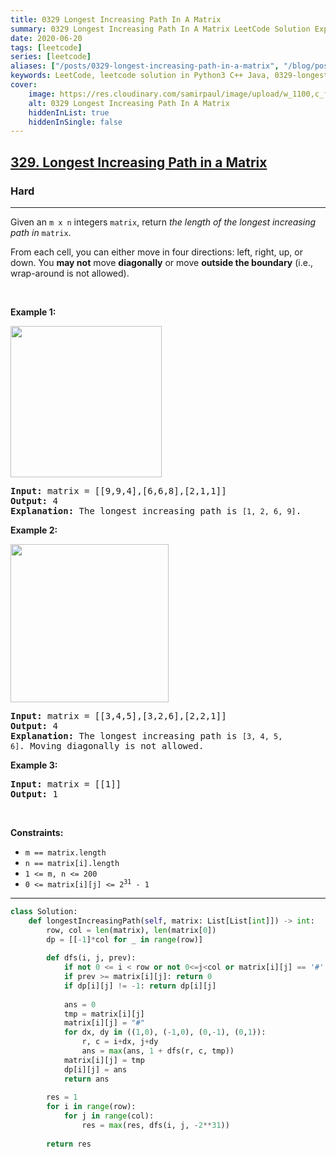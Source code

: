 ```yaml
---
title: 0329 Longest Increasing Path In A Matrix
summary: 0329 Longest Increasing Path In A Matrix LeetCode Solution Explained
date: 2020-06-20
tags: [leetcode]
series: [leetcode]
aliases: ["/posts/0329-longest-increasing-path-in-a-matrix", "/blog/posts/0329-longest-increasing-path-in-a-matrix", "/0329-longest-increasing-path-in-a-matrix"]
keywords: LeetCode, leetcode solution in Python3 C++ Java, 0329-longest-increasing-path-in-a-matrix solution
cover:
    image: https://res.cloudinary.com/samirpaul/image/upload/w_1100,c_fit,co_rgb:FFFFFF,l_text:Arial_70_bold:0329 Longest Increasing Path In A Matrix/problem-solving.webp
    alt: 0329 Longest Increasing Path In A Matrix
    hiddenInList: true
    hiddenInSingle: false
---
```



<h2><a href="https://leetcode.com/problems/longest-increasing-path-in-a-matrix/">329. Longest Increasing Path in a Matrix</a></h2><h3>Hard</h3><hr><div><p>Given an <code>m x n</code> integers <code>matrix</code>, return <em>the length of the longest increasing path in </em><code>matrix</code>.</p>

<p>From each cell, you can either move in four directions: left, right, up, or down. You <strong>may not</strong> move <strong>diagonally</strong> or move <strong>outside the boundary</strong> (i.e., wrap-around is not allowed).</p>

<p>&nbsp;</p>
<p><strong class="example">Example 1:</strong></p>
<img alt="" src="https://assets.leetcode.com/uploads/2021/01/05/grid1.jpg" style="width: 242px; height: 242px;">
<pre><strong>Input:</strong> matrix = [[9,9,4],[6,6,8],[2,1,1]]
<strong>Output:</strong> 4
<strong>Explanation:</strong> The longest increasing path is <code>[1, 2, 6, 9]</code>.
</pre>

<p><strong class="example">Example 2:</strong></p>
<img alt="" src="https://assets.leetcode.com/uploads/2021/01/27/tmp-grid.jpg" style="width: 253px; height: 253px;">
<pre><strong>Input:</strong> matrix = [[3,4,5],[3,2,6],[2,2,1]]
<strong>Output:</strong> 4
<strong>Explanation: </strong>The longest increasing path is <code>[3, 4, 5, 6]</code>. Moving diagonally is not allowed.
</pre>

<p><strong class="example">Example 3:</strong></p>

<pre><strong>Input:</strong> matrix = [[1]]
<strong>Output:</strong> 1
</pre>

<p>&nbsp;</p>
<p><strong>Constraints:</strong></p>

<ul>
	<li><code>m == matrix.length</code></li>
	<li><code>n == matrix[i].length</code></li>
	<li><code>1 &lt;= m, n &lt;= 200</code></li>
	<li><code>0 &lt;= matrix[i][j] &lt;= 2<sup>31</sup> - 1</code></li>
</ul>
</div>

---




```python
class Solution:
    def longestIncreasingPath(self, matrix: List[List[int]]) -> int:
        row, col = len(matrix), len(matrix[0])
        dp = [[-1]*col for _ in range(row)]
        
        def dfs(i, j, prev):
            if not 0 <= i < row or not 0<=j<col or matrix[i][j] == '#': return 0
            if prev >= matrix[i][j]: return 0
            if dp[i][j] != -1: return dp[i][j]
            
            ans = 0
            tmp = matrix[i][j]
            matrix[i][j] = "#"
            for dx, dy in ((1,0), (-1,0), (0,-1), (0,1)):
                r, c = i+dx, j+dy
                ans = max(ans, 1 + dfs(r, c, tmp))
            matrix[i][j] = tmp
            dp[i][j] = ans
            return ans
        
        res = 1
        for i in range(row):
            for j in range(col):
                res = max(res, dfs(i, j, -2**31))
        
        return res
```
